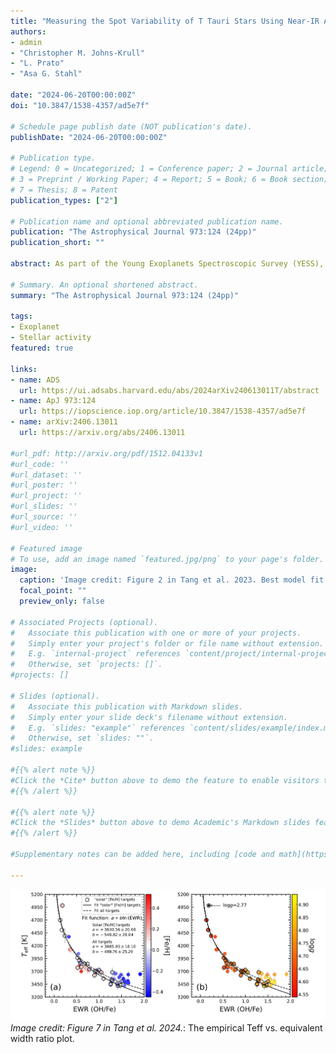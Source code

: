 ```yaml
---
title: "Measuring the Spot Variability of T Tauri Stars Using Near-IR Atomic Fe and Molecular OH Lines"
authors:
- admin
- "Christopher M. Johns-Krull"
- "L. Prato"
- "Asa G. Stahl"

date: "2024-06-20T00:00:00Z"
doi: "10.3847/1538-4357/ad5e7f"

# Schedule page publish date (NOT publication's date).
publishDate: "2024-06-20T00:00:00Z"

# Publication type.
# Legend: 0 = Uncategorized; 1 = Conference paper; 2 = Journal article;
# 3 = Preprint / Working Paper; 4 = Report; 5 = Book; 6 = Book section;
# 7 = Thesis; 8 = Patent
publication_types: ["2"]

# Publication name and optional abbreviated publication name.
publication: "The Astrophysical Journal 973:124 (24pp)"
publication_short: ""

abstract: As part of the Young Exoplanets Spectroscopic Survey (YESS), this study explores the spot variability of 13 T Tauri Stars (TTSs) in the near-infrared $H$ band, using spectra from the Immersion GRating INfrared Spectrometer (IGRINS). By analyzing effective temperature (Teff) sensitive lines of atomic FeI at $\sim$1.56259 $\mu$m and $\sim$1.56362 $\mu$m, and molecular OH at $\sim$1.56310 and $\sim$1.56317 $\mu$m, we develop an empirical equivalent width ratio (EWR) relationship for Teff in the range of 3400–5000 K. This relationship allows for precise relative Teff estimates to within tens of Kelvin and demonstrates compatibility with solar metallicity target models. However, discrepancies between observational data and model predictions limit the extension of the Teff--EWR relationship to a broader parameter space. Our study reveals that both classical and weak-line TTSs can exhibit Teff variations exceeding 150 K over a span of two years. The detection of a quarter-phase delay between the EWR and radial velocity phase curves in TTSs indicates spot-driven signals. A phase delay of 0.06 $\pm$ 0.13 for CI Tau, however, suggests additional dynamics, potentially caused by planetary interaction, inferred from a posited 1:1 commensurability between the rotation period and orbital period. Moreover, a positive correlation between Teff variation amplitude and stellar inclination angle supports the existence of high-latitude spots on TTSs, further enriching our understanding of stellar surface activity in young stars.

# Summary. An optional shortened abstract.
summary: "The Astrophysical Journal 973:124 (24pp)"

tags:
- Exoplanet
- Stellar activity
featured: true

links:
- name: ADS
  url: https://ui.adsabs.harvard.edu/abs/2024arXiv240613011T/abstract
- name: ApJ 973:124
  url: https://iopscience.iop.org/article/10.3847/1538-4357/ad5e7f
- name: arXiv:2406.13011
  url: https://arxiv.org/abs/2406.13011

#url_pdf: http://arxiv.org/pdf/1512.04133v1
#url_code: ''
#url_dataset: ''
#url_poster: ''
#url_project: ''
#url_slides: ''
#url_source: ''
#url_video: ''

# Featured image
# To use, add an image named `featured.jpg/png` to your page's folder.
image:
  caption: 'Image credit: Figure 2 in Tang et al. 2023. Best model fit for DITau AB'
  focal_point: ""
  preview_only: false

# Associated Projects (optional).
#   Associate this publication with one or more of your projects.
#   Simply enter your project's folder or file name without extension.
#   E.g. `internal-project` references `content/project/internal-project/index.md`.
#   Otherwise, set `projects: []`.
#projects: []

# Slides (optional).
#   Associate this publication with Markdown slides.
#   Simply enter your slide deck's filename without extension.
#   E.g. `slides: "example"` references `content/slides/example/index.md`.
#   Otherwise, set `slides: ""`.
#slides: example

#{{% alert note %}}
#Click the *Cite* button above to demo the feature to enable visitors to import publication metadata into their reference #management software.
#{{% /alert %}}

#{{% alert note %}}
#Click the *Slides* button above to demo Academic's Markdown slides feature.
#{{% /alert %}}

#Supplementary notes can be added here, including [code and math](https://sourcethemes.com/academic/docs/writing-markdown-#latex/).

---
```

![](202406_EWR_obs_apj.png)
*Image credit: Figure 7 in Tang et al. 2024.*: The empirical Teff vs. equivalent width ratio plot.